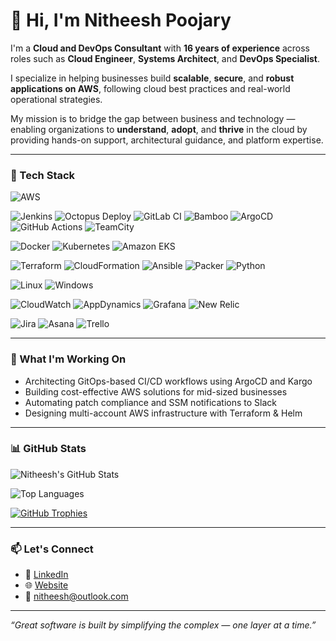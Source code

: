 # 👋 Hi, I'm Nitheesh Poojary

I'm a **Cloud and DevOps Consultant** with **16 years of experience** across roles such as **Cloud Engineer**, **Systems Architect**, and **DevOps Specialist**.

I specialize in helping businesses build **scalable**, **secure**, and **robust applications on AWS**, following cloud best practices and real-world operational strategies.

My mission is to bridge the gap between business and technology — enabling organizations to **understand**, **adopt**, and **thrive** in the cloud by providing hands-on support, architectural guidance, and platform expertise.

---

### 🧰 Tech Stack

<!-- Cloud -->
![AWS](https://img.shields.io/badge/AWS-%23FF9900.svg?style=flat&logo=amazonaws&logoColor=white)

<!-- CI/CD -->
![Jenkins](https://img.shields.io/badge/Jenkins-%232C5263.svg?style=flat&logo=jenkins&logoColor=white)
![Octopus Deploy](https://img.shields.io/badge/Octopus%20Deploy-%23005588.svg?style=flat&logo=octopusdeploy&logoColor=white)
![GitLab CI](https://img.shields.io/badge/GitLab%20CI-%23181717.svg?style=flat&logo=gitlab&logoColor=white)
![Bamboo](https://img.shields.io/badge/Bamboo-0052CC?style=flat&logo=bamboo&logoColor=white)
![ArgoCD](https://img.shields.io/badge/ArgoCD-%230072C6.svg?style=flat&logo=argo&logoColor=white)
![GitHub Actions](https://img.shields.io/badge/GitHub%20Actions-%232671E5.svg?style=flat&logo=githubactions&logoColor=white)
![TeamCity](https://img.shields.io/badge/TeamCity-%23000000.svg?style=flat&logo=jetbrains&logoColor=white)

<!-- Containers -->
![Docker](https://img.shields.io/badge/Docker-%230db7ed.svg?style=flat&logo=docker&logoColor=white)
![Kubernetes](https://img.shields.io/badge/Kubernetes-%23326ce5.svg?style=flat&logo=kubernetes&logoColor=white)
![Amazon EKS](https://img.shields.io/badge/EKS-%23FF9900.svg?style=flat&logo=amazonaws&logoColor=white)

<!-- IaC & Automation -->
![Terraform](https://img.shields.io/badge/Terraform-%235835CC.svg?style=flat&logo=terraform&logoColor=white)
![CloudFormation](https://img.shields.io/badge/CloudFormation-%23FF4F8B.svg?style=flat&logo=aws&logoColor=white)
![Ansible](https://img.shields.io/badge/Ansible-%231A1918.svg?style=flat&logo=ansible&logoColor=white)
![Packer](https://img.shields.io/badge/Packer-%230073B3.svg?style=flat&logo=packer&logoColor=white)
![Python](https://img.shields.io/badge/Python-%233776AB.svg?style=flat&logo=python&logoColor=white)

<!-- OS -->
![Linux](https://img.shields.io/badge/Linux-%23FCC624.svg?style=flat&logo=linux&logoColor=black)
![Windows](https://img.shields.io/badge/Windows-%230078D6.svg?style=flat&logo=windows&logoColor=white)

<!-- Monitoring -->
![CloudWatch](https://img.shields.io/badge/CloudWatch-%23FF4F8B.svg?style=flat&logo=amazonaws&logoColor=white)
![AppDynamics](https://img.shields.io/badge/AppDynamics-%230073B3.svg?style=flat&logo=appdynamics&logoColor=white)
![Grafana](https://img.shields.io/badge/Grafana-%23F46800.svg?style=flat&logo=grafana&logoColor=white)
![New Relic](https://img.shields.io/badge/New%20Relic-%230073B3.svg?style=flat&logo=newrelic&logoColor=white)

<!-- Project Management -->
![Jira](https://img.shields.io/badge/JIRA-%230A0FFF.svg?style=flat&logo=jira&logoColor=white)
![Asana](https://img.shields.io/badge/Asana-%23fc636b.svg?style=flat&logo=asana&logoColor=white)
![Trello](https://img.shields.io/badge/Trello-%23026AA7.svg?style=flat&logo=trello&logoColor=white)

---

### 🚀 What I'm Working On

- Architecting GitOps-based CI/CD workflows using ArgoCD and Kargo  
- Building cost-effective AWS solutions for mid-sized businesses  
- Automating patch compliance and SSM notifications to Slack  
- Designing multi-account AWS infrastructure with Terraform & Helm  

---

### 📊 GitHub Stats

![Nitheesh's GitHub Stats](https://github-readme-stats.vercel.app/api?username=nitheeshp-irl&show_icons=true&theme=radical&count_private=true)

![Top Languages](https://github-readme-stats.vercel.app/api/top-langs/?username=nitheeshp-irl&layout=compact&theme=radical)

[![GitHub Trophies](https://github-profile-trophy.vercel.app/?username=nitheeshp-irl&theme=radical)](https://github.com/ryo-ma/github-profile-trophy)

---

### 📫 Let's Connect

- 🔗 [LinkedIn](https://www.linkedin.com/in/nitheeshp/)
- 🌐 [Website](https://cloudops.io)
- 📧 [nitheesh@outlook.com](mailto:nitheesh@outlook.com)


---

_“Great software is built by simplifying the complex — one layer at a time.”_
